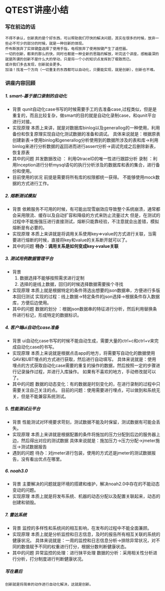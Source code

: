 # QTEST讲座小结
### 写在前边的话
    不得不承认，创新真的是个好东西，可以帮助我们尽快的解决问题，其实在很多的时候，放弃一些必不可少的部分的时候，就是一种创新的体现。
    乔布斯放弃了实体键盘选择了使用手指，电视放弃了使用按键产生了遥控器。
    一切的创新，都来的那么的快，同时也都是一种全新的思路的解放，听完这个讲座，感触最深的就是所谓的创新不是什么大的举动，只是将一个小的知识点发挥到了极致而已。
    或许我们多去发现，创新就会更多。
    加油！找准一个方向（一切重复的东西都可以自动化，只要能实现，就是创新），创新也不难。
### 讲座内容回顾
##### 1. smart-基于接口录制的自动化
- 背景
    qunit自动化case书写的时候需要手工的去准备case,过程类似，但是是重复的，而且比较复杂，做smart的目的就是自动化录制case，和qunit平台进行对接。
- 实现原理
    本质上来讲，就是对数据库binlog以及generallog的一种使用，利用备份和恢复原理实现自动化测试数据的准备和调试。
    具体来说就是：根据原表创建新表->使用binlog和generallog分析使用到的数据所涉及的表和库->利用binlog来进行分析数据的返回进而进行assert分析->调试完成之后删除新表，恢复原表
- 其中的问题
    并发数据改动 ： 利用QtraceID的唯一性进行跟踪分析
    录制 ：利用Inception进行分析mysql语句的执行分析涉及的数据库和表的集合，进行备份和使用。
- 目前使用的状况
    前提是需要将所有库的权限都统一获得。
    不能够使用mock数据的方式进行工作。
##### 2. 熔断测试模拟
- 背景
    依赖服务不可用的时候，有可能出现雪崩效应导致整个系统崩溃，通常都会采用限流、缓存以及自动扩容和降级的方式来防止流量过大
    但是，在测试的过程中不能施强压进行直接测试，熔断只能靠经验，不注意就会出差错，模拟熔断是有必要的。
- 实现原理
    本质上来讲就是将调用关系使用key=>value的方式进行关联，当需要进行熔断的时候，直接将key和value的关系断开就可以了。
- 其中的问题
    **待办：调用关系是如何变成key->value关联**
##### 3. 测试用例数据管理平台
- 背景
    1. 数据选择不能够按照需求进行定制
    2. 选择的是线上数据，回归的时候选择数据需要挨个寻找
- 实现原理
    本质上就是根据特定的条件筛选出想要的json数据串，方便进行多版本回归测试
    实现的过程：线上数据->特定条件的json选择->根据条件存入数据库，方便后边使用。
- 其中的问题
    数据的划分 ：根据json数据串的特征进行分析，然后利用替换条件进行标记，形成特定的数据标识。
##### 4. 客户端ui自动化case准备
- 背景
    ui自动化case书写的时候不能自动生成，需要大量的ctrl+c和ctrl+v来完成自动化case的书写。
- 实现原理
    本质上来说就是根据点击app的地方，将需要写自动化的数据使用QAV和UBT埋点的方式进行获取，然后进行自动填写。
    具体来说就是：使用埋点的方式获取自动化case需要的重复的操作的数据，然后按照一定的步骤进行记录操作过程，并进行入库操作。
    如果有不喜欢的地方，手动修改就可以了。
- 其中的问题
    数据的动态变化：有的数据是时刻变化的，在进行录制的过程中只需要关注自己关注的点。
    目前的问题：使用需要进行埋点，可以做到和系统无关，但是不能兼容系统测试。
##### 5. 性能测试云平台
- 背景
    性能测试对环境要求苛刻，测试数据不能及时保留，测试数据有可能会丢失。
- 实现原理
    本质上来讲就是根据配置的条件将施加的压力分配到后边的服务器上边，然后得出对应的测试数据
    具体来说就是：施加压力->压力分配->jmeter施压->测试数据报告
- 遇到的问题
    待办：对jmeter进行包装，使用的方式还是jmeter的测试数据报告，没有看出优点在哪里。
##### 6. noah3.0
- 背景
    主要解决的问题就是环境的搭建和维护，解决noah2.0中存在的不能动态变动的问题。
- 实现原理
    本质上就是将发布系统、机器的动态分配以及配置关联起来，动态的创建和销毁。
##### 7. 雷达系统
- 背景
    监控的多样性和系统间的相互影响，在发布的过程中不能全面兼顾。
- 实现原理
    本质上就是分析监控和日志信息，及时的报告所有相互关联的系统的健康状况。
    具体来说就是：一周的监控和日志信息分析->排除异常状况，对不同的数值赋予不同的权重进行打分，根据分数判断健康状态。
- 其中的问题
    异常监控的处理：进行抹平处理
    数据的分析：采用相关性分析进行分析，打分制度进行判断健康状况。
##### 写在最后
    创新就是将简单的动作进行自动化解决，这就是创新。
